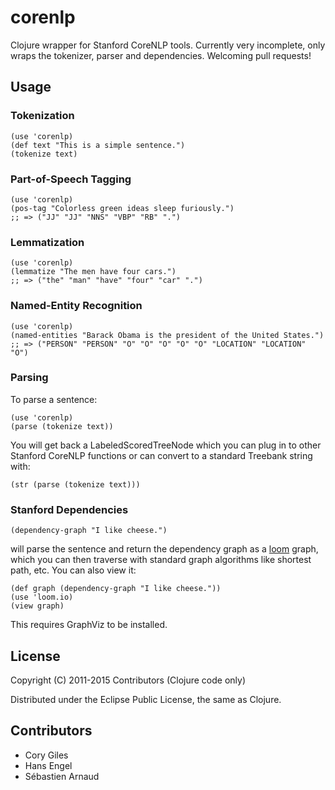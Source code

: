 # corenlp

Clojure wrapper for Stanford CoreNLP tools.  Currently very incomplete, only
wraps the tokenizer, parser and dependencies. Welcoming pull requests!

## Usage

### Tokenization

    (use 'corenlp)
    (def text "This is a simple sentence.")
    (tokenize text)

### Part-of-Speech Tagging

    (use 'corenlp)
    (pos-tag "Colorless green ideas sleep furiously.")
    ;; => ("JJ" "JJ" "NNS" "VBP" "RB" ".")

### Lemmatization

    (use 'corenlp)
    (lemmatize "The men have four cars.")
    ;; => ("the" "man" "have" "four" "car" ".")

### Named-Entity Recognition

    (use 'corenlp)
    (named-entities "Barack Obama is the president of the United States.")
    ;; => ("PERSON" "PERSON" "O" "O" "O" "O" "O" "LOCATION" "LOCATION" "O")

### Parsing

To parse a sentence:

	(use 'corenlp)
	(parse (tokenize text))

You will get back a LabeledScoredTreeNode which you can plug in to
other Stanford CoreNLP functions or can convert to a standard Treebank
string with:

	(str (parse (tokenize text)))

### Stanford Dependencies

	(dependency-graph "I like cheese.")

will parse the sentence and return the dependency graph as a
[loom](https://github.com/jkk/loom) graph, which you can then traverse with
standard graph algorithms like shortest path, etc. You can also view it:

	(def graph (dependency-graph "I like cheese."))
	(use 'loom.io)
	(view graph)

This requires GraphViz to be installed.

## License

Copyright (C) 2011-2015 Contributors (Clojure code only)

Distributed under the Eclipse Public License, the same as Clojure.

## Contributors

- Cory Giles
- Hans Engel
- Sébastien Arnaud
